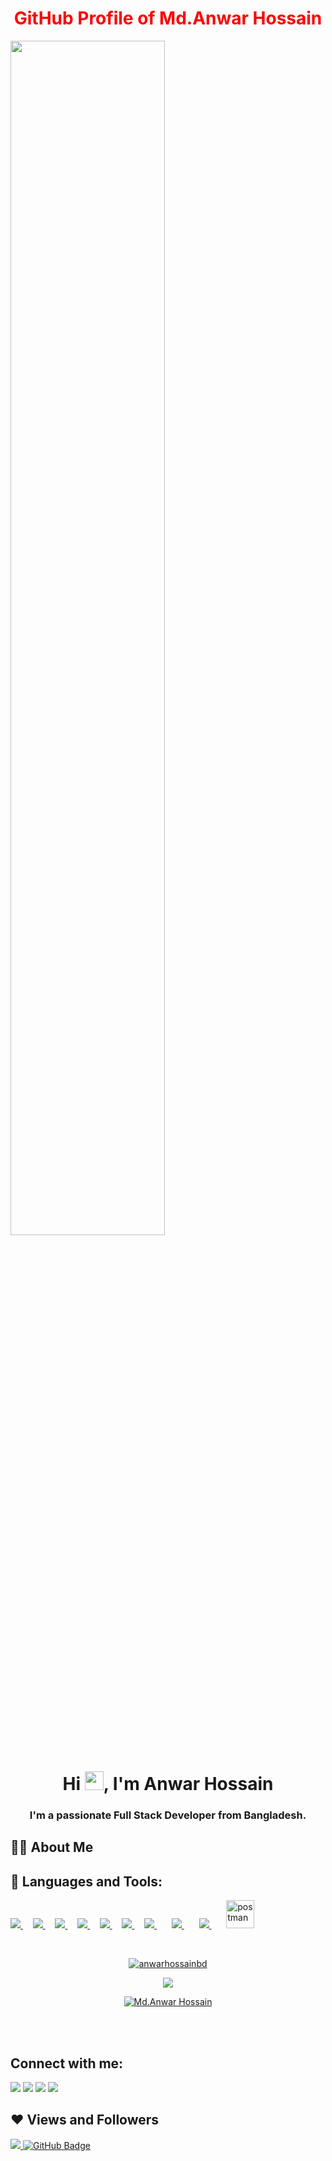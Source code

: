 

<!--
**anwarhossainbd/anwarhossainbd** is a ✨ _special_ ✨ repository because its `README.md` (this file) appears on your GitHub profile.

Here are some ideas to get you started:

- 🔭 I’m currently working on React and NodeJs
- 🌱 I’m currently learning ...
- 👯 I’m looking to collaborate on ...
- 🤔 I’m looking for help with ...
- 💬 Ask me about ...
- 📫 How to reach me: ...
- 😄 Pronouns: ...
- ⚡ Fun fact: ...
-->







<h1 align="center" style="Color:Red" >
  GitHub Profile of Md.Anwar Hossain
</h1>



<a href="#"><img width="70%" height="auto" src="https://scontent.fdac56-1.fna.fbcdn.net/v/t1.6435-9/p720x720/175429025_131298262341542_7510988185345465801_n.jpg?_nc_cat=107&ccb=1-5&_nc_sid=e3f864&_nc_eui2=AeHNNG6KQ75MxUX2x64JRk0F6cnR5Od49bXpydHk53j1te7bSZPTPH29zcATnC0G28qVuUxhXdJorZJSDMNTzFFF&_nc_ohc=QeLElj1ROqoAX85dsap&_nc_ht=scontent.fdac56-1.fna&oh=390d628af263a011072d658937260672&oe=61783712" height="175px"/></a>

<h1 align="center">Hi <img src="https://raw.githubusercontent.com/MartinHeinz/MartinHeinz/master/wave.gif" width="30px">, I'm Anwar Hossain</h1>
<h3 align="center">I'm a passionate Full Stack Developer from Bangladesh.</h3>



## 🙋‍♂️ About Me






## 🚀 Languages and Tools:

<p align="left"> 
    <a href="https://www.w3.org/html/" target="_blank"> <img src="https://img.icons8.com/color/48/000000/html-5.png"/> </a> &nbsp; &nbsp;
    <a href="https://www.w3schools.com/css/" target="_blank"> <img src="https://img.icons8.com/color/48/000000/css3.png"/> </a> &nbsp; &nbsp;
    <a href="https://getbootstrap.com" target="_blank"> <img src="https://img.icons8.com/color/48/000000/bootstrap.png"/> </a>&nbsp; &nbsp;
    <a href="https://developer.mozilla.org/en-US/docs/Web/JavaScript" target="_blank"> <img src="https://img.icons8.com/color/48/000000/javascript.png"/> </a> &nbsp; &nbsp;
    <a href="https://reactjs.org/" target="_blank"> <img src="https://img.icons8.com/color/48/000000/react-native.png"/> </a> &nbsp; &nbsp;
    <a href="https://redux.js.org" target="_blank"> <img src="https://img.icons8.com/color/48/000000/redux.png"/> </a>&nbsp; &nbsp;
<!--     <a style="padding-right:8px;" href="https://nodejs.org" target="_blank"> <img src="https://img.icons8.com/color/48/000000/nodejs.png"/> </a>  &nbsp; &nbsp; -->
<!--     <a href="https://www.mongodb.com/" target="_blank"> <img src="https://raw.githubusercontent.com/devicons/devicon/master/icons/mongodb/mongodb-original-wordmark.svg" alt="mongodb" width="48" height="48"/> </a> &nbsp; &nbsp; -->
<!--    <a href="https://expressjs.com" target="_blank"> <img src="https://raw.githubusercontent.com/devicons/devicon/master/icons/express/express-original-wordmark.svg" alt="express" width="40" height="40"/> </a> &nbsp; &nbsp; -->
<!--     <a href="https://firebase.google.com/" target="_blank"> <img src="https://img.icons8.com/color/48/000000/firebase.png"/> </a> &nbsp; &nbsp; -->
    <a style="padding-right:8px;" href="https://en.wikipedia.org/wiki/PHP" target="_blank"> <img src="https://img.icons8.com/ios-filled/50/000000/php-logo.png"/> </a> &nbsp; &nbsp;
   <a style="padding-right:8px;" href="https://laravel.com/" target="_blank"> <img src="https://img.icons8.com/fluent/48/000000/laravel.png"/> </a> &nbsp; &nbsp;
   <a style="padding-right:8px;" href="https://www.mysql.com/" target="_blank"> <img src="https://img.icons8.com/fluent/50/000000/mysql-logo.png"/> </a> &nbsp; &nbsp;
    <a href="https://postman.com" target="_blank"> <img src="https://www.vectorlogo.zone/logos/getpostman/getpostman-icon.svg" alt="postman" width="45" height="45"/> </a>

   
</p>


<br/>








<p align="center">
    <a href="https://github.com/anwarhossainbd/github-readme-streak-stats">
        <img title="🔥 Get streak stats for your profile at git.io/streak-stats" alt="anwarhossainbd" src="https://github-readme-streak-stats.herokuapp.com/?user=anwarhossainbd&theme=black-ice&hide_border=true&stroke=0000&background=060A0CD0"/>
    </a>
</p>




<p align="center">
   <img src="https://github-readme-stats.vercel.app/api?username=anwarhossainbd&&show_icons=true&title_color=ffffff&icon_color=bb2acf&text_color=daf7dc&bg_color=151515">
</p>



<p align="center">
   <a href="https://github.com/anwarhossainbd/github-readme-stats"><img alt="Md.Anwar Hossain" src="https://github-readme-stats.vercel.app/api/top-langs/?username=anwarhossainbd&langs_count=8&count_private=true&layout=compact&theme=react&hide_border=true&bg_color=0D1117" /></a>
</p>




 


<br/>
<br/>


<p align="right">
  
  ## Connect with me:

<a href = "https://www.linkedin.com/in/subham-raoniar/"><img src="https://img.icons8.com/fluent/48/000000/linkedin.png"/></a>
<a href = "https://www.facebook.com/saeed.anowar.3348/" target="_blank"><img target="_blank" src="https://img.icons8.com/cute-clipart/50/000000/facebook-new.png"/></a> 
  <a href = "https://twitter.com/subhamraoniar"><img src="https://img.icons8.com/fluent/48/000000/twitter.png"/></a>
<a href = "https://www.youtube.com/channel/UC-NXT1lYAOPa3lrgWXqvuHA"><img src="https://img.icons8.com/color/48/000000/youtube-play.png"/></a>

</p>

## ❤ Views and Followers
<a href="https://github.com/Meghna-DAS/github-profile-views-counter">
    <img src="https://komarev.com/ghpvc/?username=anwarhossainbd">
</a>
<a href="https://github.com/anwarhossainbd?tab=followers"><img src="https://img.shields.io/github/followers/anwarhossainbd?label=Followers&style=social" alt="GitHub Badge"></a>




 







